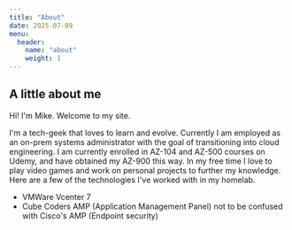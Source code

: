 ```yaml
---
title: "About"
date: 2025-07-09
menu:
  header:
    name: "about"
    weight: 1
---
```


<h2>A little about me</h2>
Hi! I'm Mike. Welcome to my site.

I'm a tech-geek that loves to learn and evolve. Currently I am employed as an on-prem systems administrator with the goal of transitioning into cloud engineering. I am currently enrolled in AZ-104 and AZ-500 courses on Udemy, and have obtained my AZ-900 this way. In my free time I love to play video games and work on personal projects to further my knowledge. Here are a few of the technologies I've worked with in my homelab.
<ul>
<li>VMWare Vcenter 7</li>
<li>Cube Coders AMP (Application Management Panel) not to be confused with Cisco's AMP (Endpoint security)</li>
</ul>
